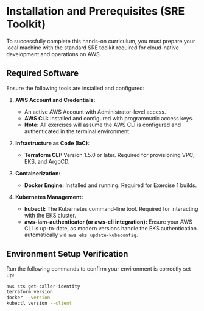 # Installation and Prerequisites (SRE Toolkit)

To successfully complete this hands-on curriculum, you must prepare your local machine with the standard SRE toolkit required for cloud-native development and operations on AWS.

## Required Software

Ensure the following tools are installed and configured:

1.  **AWS Account and Credentials:**
    * An active AWS Account with Administrator-level access.
    * **AWS CLI:** Installed and configured with programmatic access keys.
    * **Note:** All exercises will assume the AWS CLI is configured and authenticated in the terminal environment.

2.  **Infrastructure as Code (IaC):**
    * **Terraform CLI:** Version 1.5.0 or later. Required for provisioning VPC, EKS, and ArgoCD.

3.  **Containerization:**
    * **Docker Engine:** Installed and running. Required for Exercise 1 builds.

4.  **Kubernetes Management:**
    * **kubectl:** The Kubernetes command-line tool. Required for interacting with the EKS cluster.
    * **aws-iam-authenticator (or aws-cli integration):** Ensure your AWS CLI is up-to-date, as modern versions handle the EKS authentication automatically via `aws eks update-kubeconfig`.

## Environment Setup Verification

Run the following commands to confirm your environment is correctly set up:

```bash
aws sts get-caller-identity
terraform version
docker --version
kubectl version --client